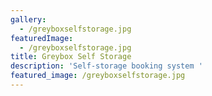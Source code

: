 ```yaml
---
gallery:
  - /greyboxselfstorage.jpg
featuredImage:
  - /greyboxselfstorage.jpg
title: Greybox Self Storage
description: 'Self-storage booking system '
featured_image: /greyboxselfstorage.jpg
---
```


